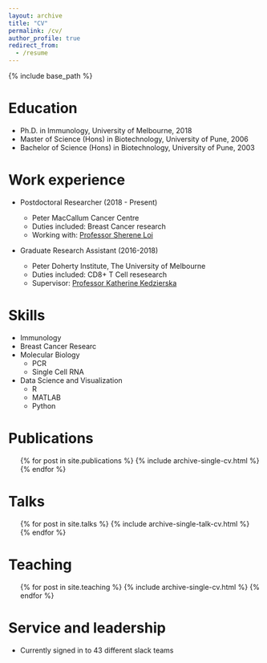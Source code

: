 ```yaml
---
layout: archive
title: "CV"
permalink: /cv/
author_profile: true
redirect_from:
  - /resume
---
```


{% include base_path %}

Education
======
* Ph.D. in Immunology, University of Melbourne, 2018
* Master of Science (Hons) in Biotechnology, University of Pune, 2006
* Bachelor of Science (Hons) in Biotechnology, University of Pune, 2003

Work experience
======
* Postdoctoral Researcher (2018 - Present)
  * Peter MacCallum Cancer Centre
  * Duties included: Breast Cancer research
  * Working with: <a href=https://www.petermac.org/users/prof-sherene-loi>Professor Sherene Loi</a>
  
* Graduate Research Assistant (2016-2018)
  * Peter Doherty Institute, The University of Melbourne
  * Duties included: CD8+ T Cell resesearch
  * Supervisor: <a href=https://www.doherty.edu.au/people/professor-katherine-kedzierska>Professor Katherine Kedzierska </a>
  
  
Skills
======
* Immunology
* Breast Cancer Researc
* Molecular Biology
  * PCR
  * Single Cell RNA
* Data Science and Visualization
  * R
  * MATLAB
  * Python

Publications
======
  <ul>{% for post in site.publications %}
    {% include archive-single-cv.html %}
  {% endfor %}</ul>
  
Talks
======
  <ul>{% for post in site.talks %}
    {% include archive-single-talk-cv.html %}
  {% endfor %}</ul>
  
Teaching
======
  <ul>{% for post in site.teaching %}
    {% include archive-single-cv.html %}
  {% endfor %}</ul>
  
Service and leadership
======
* Currently signed in to 43 different slack teams
